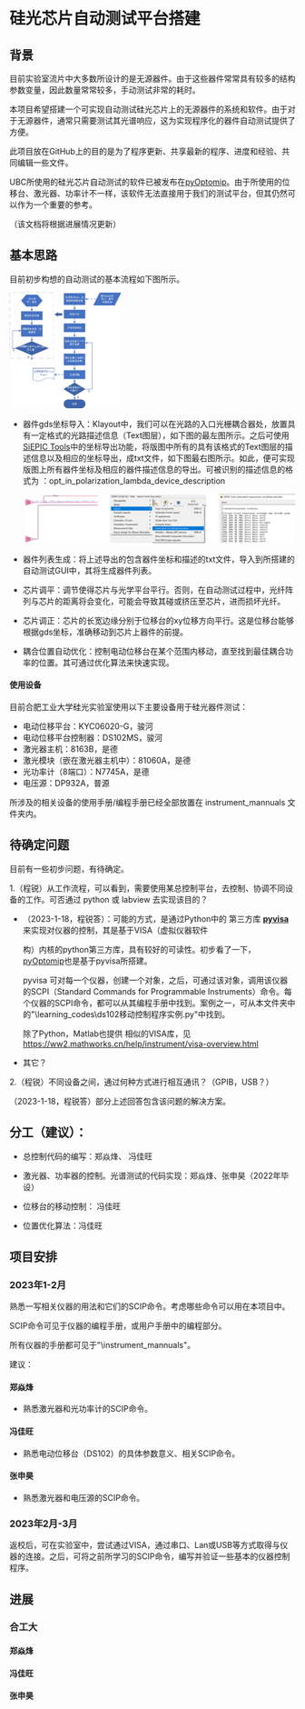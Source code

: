 # 硅光芯片自动测试平台搭建

## 背景

目前实验室流片中大多数所设计的是无源器件。由于这些器件常常具有较多的结构参数变量，因此数量常常较多，手动测试非常的耗时。

本项目希望搭建一个可实现自动测试硅光芯片上的无源器件的系统和软件。由于对于无源器件，通常只需要测试其光谱响应，这为实现程序化的器件自动测试提供了方便。

此项目放在GitHub上的目的是为了程序更新、共享最新的程序、进度和经验、共同编辑一些文件。

UBC所使用的硅光芯片自动测试的软件已被发布在[pyOptomip](https://github.com/SiEPIC/pyOptomip)。由于所使用的位移台、激光器、功率计不一样，该软件无法直接用于我们的测试平台，但其仍然可以作为一个重要的参考。

（该文档将根据进展情况更新）

## 基本思路

目前初步构想的自动测试的基本流程如下图所示。

<img src="md_files/work_flow.jpg" style="zoom:20%;" />

- 器件gds坐标导入：Klayout中，我们可以在光路的入口光栅耦合器处，放置具有一定格式的光路描述信息（Text图层），如下图的最左图所示。之后可使用[SiEPIC Tools](https://github.com/SiEPIC/SiEPIC-Tools)中的坐标导出功能，将版图中所有的具有该格式的Text图层的描述信息以及相应的坐标导出，成txt文件，如下图最右图所示。如此，便可实现版图上所有器件坐标及相应的器件描述信息的导出。可被识别的描述信息的格式为 ：opt_in_polarization_lambda_device_description

  ![](md_files/coordinate_export.jpg)

- 器件列表生成：将上述导出的包含器件坐标和描述的txt文件，导入到所搭建的自动测试GUI中，其将生成器件列表。
- 芯片调平：调节使得芯片与光学平台平行。否则，在自动测试过程中，光纤阵列与芯片的距离将会变化，可能会导致其碰或挤压至芯片，进而损坏光纤。
- 芯片调正：芯片的长宽边缘分别于位移台的xy位移方向平行。这是位移台能够根据gds坐标，准确移动到芯片上器件的前提。
- 耦合位置自动优化：控制电动位移台在某个范围内移动，直至找到最佳耦合功率的位置。其可通过优化算法来快速实现。

#### 使用设备

目前合肥工业大学硅光实验室使用以下主要设备用于硅光器件测试：

- 电动位移平台：KYC06020-G，骏河
- 电动位移平台控制器：DS102MS，骏河
- 激光器主机：8163B，是德
- 激光模块（嵌在激光器主机中）：81060A，是德
- 光功率计（8端口）：N7745A，是德
- 电压源：DP932A，普源

所涉及的相关设备的使用手册/编程手册已经全部放置在 instrument_mannuals 文件夹内。

## 待确定问题

目前有一些初步问题，有待确定。

1.（程锐）从工作流程，可以看到，需要使用某总控制平台，去控制、协调不同设备的工作。可否通过 python 或 labview 去实现该目的？

- （2023-1-18，程锐答）：可能的方式，是通过Python中的 第三方库  [**pyvisa**](https://pyvisa.readthedocs.io/en/latest/) 来实现对仪器的控制，其是基于VISA（虚拟仪器软件

  构）内核的python第三方库，具有较好的可读性。初步看了一下，[pyOptomip](https://github.com/SiEPIC/pyOptomip)也是基于pyvisa所搭建。

  pyvisa 可对每一个仪器，创建一个对象，之后，可通过该对象，调用该仪器的SCPI（Standard Commands for Programmable Instruments）命令。每个仪器的SCPI命令，都可以从其编程手册中找到。案例之一，可从本文件夹中的"\learning_codes\ds102移动控制程序实例.py"中找到。

  除了Python，Matlab也提供 相似的VISA库，见 https://ww2.mathworks.cn/help/instrument/visa-overview.html

- 其它？



2.（程锐）不同设备之间，通过何种方式进行相互通讯？（GPIB，USB？）

（2023-1-18，程锐答）部分上述回答包含该问题的解决方案。

## 分工（建议）：

- 总控制代码的编写：郑焱烽、 冯佳旺
- 激光器、功率器的控制。光谱测试的代码实现：郑焱烽、张申昊（2022年毕设）

- 位移台的移动控制： 冯佳旺
- 位置优化算法：冯佳旺

## 项目安排

### 2023年1-2月

熟悉一写相关仪器的用法和它们的SCIP命令。考虑哪些命令可以用在本项目中。

SCIP命令可见于仪器的编程手册，或用户手册中的编程部分。

所有仪器的手册都可见于"\instrument_mannuals"。

建议：

#### 郑焱烽

- 熟悉激光器和光功率计的SCIP命令。

#### 冯佳旺

- 熟悉电动位移台（DS102）的具体参数意义、相关SCIP命令。

#### 张申昊

- 熟悉激光器和电压源的SCIP命令。

### 2023年2月-3月

返校后，可在实验室中，尝试通过VISA，通过串口、Lan或USB等方式取得与仪器的连接。之后，可将之前所学习的SCIP命令，编写并验证一些基本的仪器控制程序。



## 进展

### 合工大

#### 郑焱烽



#### 冯佳旺



#### 张申昊









